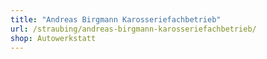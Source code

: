 ```yaml
---
title: "Andreas Birgmann Karosseriefachbetrieb"
url: /straubing/andreas-birgmann-karosseriefachbetrieb/
shop: Autowerkstatt
---
```


